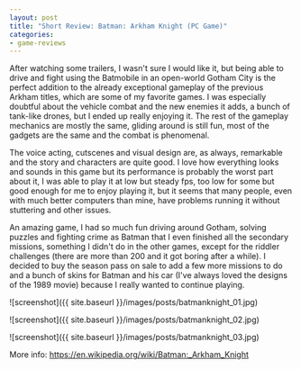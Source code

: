 ```yaml
---
layout: post
title: "Short Review: Batman: Arkham Knight (PC Game)"
categories:
- game-reviews
---
```


<p>
After watching some trailers, I wasn't sure I would like it, but being able to drive and fight using the Batmobile in an open-world Gotham City is the perfect addition to the already exceptional gameplay of the previous Arkham titles, which are some of my favorite games. I was especially doubtful about the vehicle combat and the new enemies it adds, a bunch of tank-like drones, but I ended up really enjoying it. The rest of the gameplay mechanics are mostly the same, gliding around is still fun, most of the gadgets are the same and the combat is phenomenal.
</p>

<p>
The voice acting, cutscenes and visual design are, as always, remarkable and the story and characters are quite good. I love how everything looks and sounds in this game but its performance is probably the worst part about it, I was able to play it at low but steady fps, too low for some but good enough for me to enjoy playing it, but it seems that many people, even with much better computers than mine, have problems running it without stuttering and other issues.
</p>

<p>
An amazing game, I had so much fun driving around Gotham, solving puzzles and fighting crime as Batman that I even finished all the secondary missions, something I didn't do in the other games, except for the riddler challenges (there are more than 200 and it got boring after a while). I decided to buy the season pass on sale to add a few more missions to do and a bunch of skins for Batman and his car (I've always loved the designs of the 1989 movie) because I really wanted to continue playing.
</p>


![screenshot]({{ site.baseurl }}/images/posts/batmanknight_01.jpg)

![screenshot]({{ site.baseurl }}/images/posts/batmanknight_02.jpg)

![screenshot]({{ site.baseurl }}/images/posts/batmanknight_03.jpg)


<p>More info: <a href="https://en.wikipedia.org/wiki/Batman:_Arkham_Knight">https://en.wikipedia.org/wiki/Batman:_Arkham_Knight</a><p>

